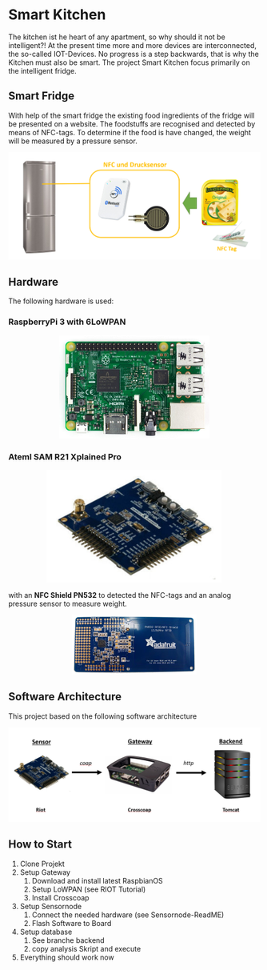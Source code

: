 # Smart Kitchen

The kitchen ist he heart of any apartment, so why should it not be intelligent?!
At the present time more and more devices are interconnected, the so-called IOT-Devices. 
No progress is a step backwards, that is why the Kitchen must also be smart. 
The project Smart Kitchen focus primarily on the intelligent fridge.

## Smart Fridge

With help of the smart fridge the existing food ingredients of the fridge will be presented on a website.
The foodstuffs are recognised and detected by means of NFC-tags.
To determine if the food is have changed, the weight will be measured by a pressure sensor.

![Concept](/images/concept.png)

## Hardware

The following hardware is used:

### RaspberryPi 3 with 6LoWPAN
<p align="center">
  <img src="/images/raspberryPi3.png" width="300"/>
</p>

### Ateml SAM R21 Xplained Pro
<p align="center">
  <img src="/images/atmel_board.png" width="350"/>
</p>

with an **NFC Shield PN532** to detected the NFC-tags and an analog pressure sensor to measure weight.


<p align="center">
  <img src="/images/PN532.PNG" width="250"/>
</p>

## Software Architecture

This project based on the following software architecture

<p align="center">
  <img src="/images/software_architecture.png" width="800"/>
</p>

## How to Start
1. Clone Projekt
2. Setup Gateway
    1. Download and install latest RaspbianOS
    2. Setup LoWPAN (see RIOT Tutorial)
    3. Install Crosscoap
3. Setup Sensornode
    1. Connect the needed hardware (see Sensornode-ReadME)
    2. Flash Software to Board
4. Setup database
    1. See branche backend
    2. copy analysis Skript and execute
5. Everything should work now
